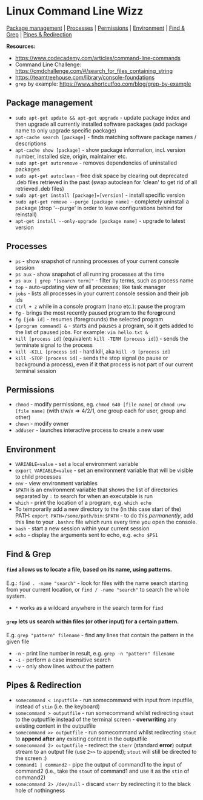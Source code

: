 # Linux Command Line Wizz
[Package management](#package-management) | [Processes](#processes) | [Permissions](#permissions) | [Environment](#environment) | [Find & Grep](#find--grep) | [Pipes & Redirection](#pipes--redirection)

**Resources:**
- https://www.codecademy.com/articles/command-line-commands
- Command Line Challenge: https://cmdchallenge.com/#/search_for_files_containing_string
- https://teamtreehouse.com/library/console-foundations
- `grep` by example: https://www.shortcutfoo.com/blog/grep-by-example

## Package management
- `sudo apt-get update && apt-get upgrade` - update package index and then upgrade all currently installed software packages (add  package name to only upgrade specific package)
- `apt-cache search [package]` - finds matching software package names / descriptions
- `apt-cache show [package]` - show package information, incl. version number, installed size, origin, maintainer etc.
- `sudo apt-get autoremove` - removes dependencies of uninstalled packages
- `sudo apt-get autoclean` - free disk space by clearing out deprecated .deb files retrieved in the past (swap autoclean for 'clean' to get rid of all retrieved .deb files)
- `sudo apt-get install [package]=[version]` - install specific version
- `sudo apt-get remove --purge [package name]` - completely uninstall a package (drop '--purge' in order to leave configurations behind for reinstall)
- `apt-get install --only-upgrade [package name]` - upgrade to latest version

## Processes
- `ps` - show snapshot of running processes of your current console session
- `ps aux` - show snapshot of all running processes at the time
- `ps aux | grep "[search term]"` - filter by terms, such as process name
- `top` - auto-updating view of all processes; like task manager
- `jobs` - lists all processes in your current console session and their job ids
- `ctrl + z` while in a console program (nano etc.): pause the program
- `fg` - brings the most recently paused program to the **f**ore**g**round
- `fg [job id]` - resumes (foregrounds) the selected program
- `[program command] &` - starts and pauses a program, so it gets added to the list of paused jobs. For example: `vim hello.txt &`
- `kill [process id]` (equivalent: `kill -TERM [process id]`) - sends the terminate signal to the process
- `kill -KILL [process id]` - hard kill, aka `kill -9 [process id]`
- `kill -STOP [process id]` - sends the stop signal (to pause or background a process), even if it that process is not part of our current terminal session

## Permissions
- `chmod` - modify permissions, eg. `chmod 640 [file name]` or `chmod u+w [file name]` (with r/w/x => 4/2/1, one group each for user, group and other)
- `chown` - modify owner
- `adduser` - launches interactive process to create a new user

## Environment
- `VARIABLE=value` - set a local environment variable
- `export VARIABLE=value` - set an environment variable that will be visible to child processes
- `env` - view environment variables
- `$PATH` is an environment variable that shows the list of directories separated by `:` to search for when an executable is run
- `which` - print the location of a program, e.g. `which echo`
- To temporarily add a new directory to the (in this case start of the) PATH: `export PATH=/some/path/bin:$PATH` - to do this *permanently*, add this line to your `.bashrc` file which runs every time you open the console.
- `bash` - start a new session within your current session
- `echo` - display the arguments sent to echo, e.g. `echo $PS1`

## Find & Grep
#### `find` allows us to locate a file, based on its name, using patterns.
E.g.: `find . -name "search"` - look for files with the name search starting from your current location, or `find / -name "search"` to search the whole system.
- `*` works as a wildcard anywhere in the search term for `find`

#### `grep` lets us search within files (or other input) for a certain pattern.
E.g. `grep "pattern" filename` - find any lines that contain the pattern in the given file
- `-n` - print line number in result, e.g. `grep -n "pattern" filename`
- `-i` - perform a case insensitive search
- `-v` - only show lines _without_ the pattern

## Pipes & Redirection
- `somecommand < inputfile` - run somecommand with input from inputfile, instead of `stin` (i.e. the keyboard)
- `somecommand > outputfile` - run somecommand whilst redirecting `stout` to the outputfile instead of the terminal screen - **overwriting** any existing content in the outputfile
- `somecommand >> outputfile` - run somecommand whilst redirecting `stout` to **append after** any existing content in the outputfile
- `somecommand 2> outputfile` - redirect the `sterr` (standard **error**) output stream to an output file (use `2>>` to append); `stout` will still be directed to the screen :)
- `command1 | command2` - pipe the output of command1 to the input of command2 (i.e., take the `stout` of command1 and use it as the `stin` of command2)
- `somecommand 2> /dev/null` - discard `sterr` by redirecting it to the black hole of nothingness
